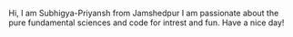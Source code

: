Hi, 
I am Subhigya-Priyansh from Jamshedpur
I am passionate about the pure fundamental sciences and code for intrest and fun.
Have a nice day!
